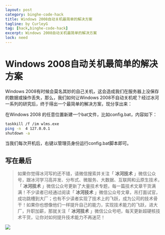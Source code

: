 ```yaml
---
layout: post
category: binghe-code-hack
title: Windows 2008自动关机最简单的解决方案
tagline: by CurleyG
tag: [hack,binghe-code-hack]
excerpt: Windows 2008自动关机最简单的解决方案
lock: need
---
```


# Windows 2008自动关机最简单的解决方案

Windows 2008有时候会莫名其妙的自己关机，这会造成我们在服务器上没保存的数据或操作丢失，那么，我们如何让Windows 2008不自动关机呢？经过冰河一系列的研究后，终于得出一个最简单的解决方案，现分享出来：

在Windows 2008 的任意位置新建一个bat文件，比如config.bat，内容如下：

```bash
taskkill /f /im wlms.exe
ping -n  4 127.0.0.1
shutdown -a
```

当我们每次开机后，右键以管理员身份运行config.bat脚本即可。


## 写在最后

> 如果你觉得冰河写的还不错，请微信搜索并关注「 **冰河技术** 」微信公众号，跟冰河学习高并发、分布式、微服务、大数据、互联网和云原生技术，「 **冰河技术** 」微信公众号更新了大量技术专题，每一篇技术文章干货满满！不少读者已经通过阅读「 **冰河技术** 」微信公众号文章，吊打面试官，成功跳槽到大厂；也有不少读者实现了技术上的飞跃，成为公司的技术骨干！如果你也想像他们一样提升自己的能力，实现技术能力的飞跃，进大厂，升职加薪，那就关注「 **冰河技术** 」微信公众号吧，每天更新超硬核技术干货，让你对如何提升技术能力不再迷茫！


![](https://img-blog.csdnimg.cn/20200906013715889.png)
